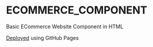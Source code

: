 # ECOMMERCE_COMPONENT

Basic ECommerce Website Component in HTML

[Deployed](https://tnkr-repos.github.io/ecommerce_component/) using GitHub Pages
